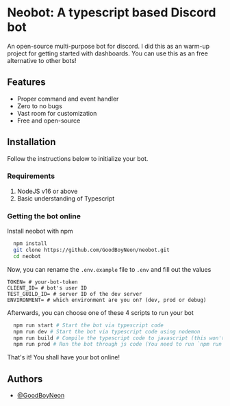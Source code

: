 # Neobot: A typescript based Discord bot

An open-source multi-purpose bot for discord. I did this as an warm-up project for getting started with dashboards. You can use this as an free alternative to other bots!

## Features

- Proper command and event handler
- Zero to no bugs
- Vast room for customization
- Free and open-source

## Installation

Follow the instructions below to initialize your bot.

### Requirements

1. NodeJS v16 or above
1. Basic understanding of Typescript

### Getting the bot online

Install neobot with npm

```bash
  npm install
  git clone https://github.com/GoodBoyNeon/neobot.git
  cd neobot
```

Now, you can rename the `.env.example` file to `.env` and fill out the values

```env
TOKEN= # your-bot-token
CLIENT_ID= # bot's user ID
TEST_GUILD_ID= # server ID of the dev server
ENVIRONMENT= # which environment are you on? (dev, prod or debug)
```

Afterwards, you can choose one of these 4 scripts to run your bot

```py
  npm run start # Start the bot via typescript code
  npm run dev # Start the bot via typescript code using nodemon
  npm run build # Compile the typescript code to javascript (this won't run the bot)
  npm run prod # Run the bot through js code (You need to run `npm run build` before this)
```

That's it! You shall have your bot online!

## Authors

- [@GoodBoyNeon](https://www.github.com/GoodBoyNeon)
